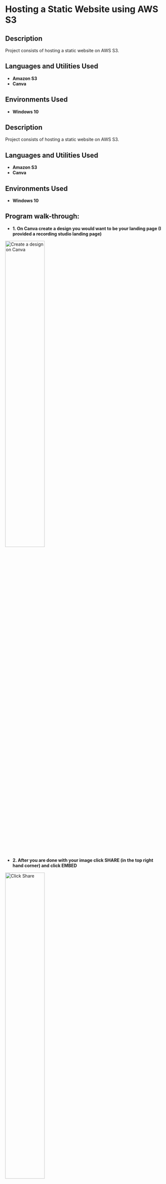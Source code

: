 <h1>Hosting a Static Website using AWS S3</h1>

<h2>Description</h2>
Project consists of hosting a static website on AWS S3.
<br />

<h2>Languages and Utilities Used</h2>

- <b>Amazon S3</b>
- <b>Canva</b>

<h2>Environments Used </h2>

- <b>Windows 10</b> 

<h2>Description</h2>
Project consists of hosting a static website on AWS S3.
<br />


<h2>Languages and Utilities Used</h2>

- <b>Amazon S3</b>
- <b>Canva</b>

<h2>Environments Used </h2>

- <b>Windows 10</b> 

<h2>Program walk-through:</h2>


- <b>1. On Canva create a design you would want to be your landing page (I provided a recording studio landing page)</b>

<img src="https://i.imgur.com/0kjDMhf.png" height="50%" width="50%" alt="Create a design on Canva"/>

- <b>2. After you are done with your image click SHARE (in the top right hand corner) and click EMBED</b>

<img src="https://i.imgur.com/VS8BhIc.png" height="50%" width="50%" alt="Click Share"/>

- <b>3. Copy HTML embedded code.</b>

<img src="https://i.imgur.com/9RVt3lg.png" height="50%" width="50%" alt="Copy embedded code"/>

- <b>4. Open AWS, search for S3 and press enter</b>

<img src="https://i.imgur.com/DOCwi8o.png" height="40%" width="40%" alt="Search S3"/>

- <b>5. Click “Create bucket”</b>

<img src="https://i.imgur.com/AgiaGfq.png" height="40%" width="40%" alt="Create bucket"/>

- <b>6. Change "Bucket name" to "studiowebsite"</b>

 <img src="https://i.imgur.com/jSWMZzH.jpg" height="40%" width="40%" alt="Change Bucket name to studiowebsite"/>
  
- <b>7. Uncheck “Block all public access” to allow public access and then check “I acknowledge”</b>

<img src="https://i.imgur.com/bpCtDUu.png" height="40%" width="40%" alt="Uncheck Block Public Access"/>

- <b>8. Scroll down and click “Create bucket”</b>

<img src="https://i.imgur.com/0achovu.png" height="40%" width="40%" alt="Create bucket"/>

- <b>9. Upload the downloaded “index.html” file into the bucket</b>

<img src="https://i.imgur.com/02O8EfC.png" height="40%" width="40%" alt="Upload index.html"/>

- <b>10. Click on the bucket name “studiowebsite” and click “Properties”</b>

<img src="https://i.imgur.com/U3Dm4ud.png" height="40%" width="40%" alt="properties "/>

- <b>11. Scroll down and in the “Static website hosting” section click edit and “Enable” Static website hosting</b>

  <img src="https://i.imgur.com/p7fdDkU.png" height="40%" width="40%" alt="Enable Static Website Hosting"/>
  
- <b>12. In the "index document" section type in, index.html</b>

<img src="https://i.imgur.com/gQaC3rh.png" height="40%" width="40%" alt="Type index.html"/>

- <b>13. Click "Save change"</b>

<img src="https://i.imgur.com/I9Cmavk.png" height="40%" width="40%" alt="Save Change"/>

- <b>14. Click on “Permissions”. In the “Bucket policy” section click “Edit”</b>

<img src="https://i.imgur.com/3uAwvtn.png" height="40%" width="40%" alt="Click Edit"/>

- <b>15. Click "Policy generator</b>

<img src="https://i.imgur.com/IRv4BS5.png" height="40%" width="40%" alt="Policy generator"/>

- <b>16. In the “Type of Policy” section select “S3 Bucket Policy”</b>

  <img src="https://i.imgur.com/yp8jKpi.png" height="40%" width="40%" alt="S3 Bucket Policy"/>
  
- <b>17. In the “Principal” section type “*”</b>

  <img src="https://i.imgur.com/nZYYESz.png" height="40%" width="40%" alt="Wildcard"/>
  
- <b>18. Under “Actions”, scroll to “GetObject” and select it</b>

  <img src="https://i.imgur.com/Y4cSC7Y.png" height="40%" width="40%" alt="S3 GetObject"/> 

- <b>19. In the Amazon Resoarce Name (ARN) section, go back to the previous page and copy the S3 ARN then paste it in the section.</b>

<img src="https://i.imgur.com/pzWxAM1.png" height="40%" width="40%" alt="Copy ARN Number"/>

- <b>20. Click Add Statement and then click “Policy Generator” </b>

  <img src="https://i.imgur.com/XEo9jP3.png" height="40%" width="40%" alt="Policy Generator"/> 

- <b>21. Copy code and paste it into your “Bucket policy”</b>

  <img src="https://i.imgur.com/jn3HnC6.png" height="40%" width="40%" alt="Copy Code"/> 

- <b>22. On the “Resoarce” line, add a “ /* “ after arn:aws:s3:::studiowebsite (It should look like arn:aws:s3:::studiowebsite/*)</b>

 <img src="https://i.imgur.com/wuswu7Q.png" height="40%" width="40%" alt="Add /*"/>

- <b>23. Click "Save change"</b>

<img src="https://i.imgur.com/8iBGlR1.png" height="40%" width="40%" alt="Save change"/>

- <b>24. Go back to “S3” and click on the “studiowebsite” bucket</b>

<img src="https://i.imgur.com/8Nj9vjO.png" height="40%" width="40%" alt="studiowebsite "/>

- <b>25. Click on “index.html”</b>

<img src="https://i.imgur.com/5B0Z1sB.png" height="40%" width="40%" alt="Click on the indeh.html "/>

- <b>26. Click on the “Object URL” link to access your recording studio website.</b>

<img src="https://i.imgur.com/XPInyVm.png" height="40%" width="40%" alt="Click on the Object URL "/>

- <b> All DONE!</b>

<img src="https://i.imgur.com/b8q6Dz4.png" height="40%" width="40%" alt="All Done"/>




<br />
<br />

</p>

<!--
 ```diff
- text in red
+ text in green
! text in orange
# text in gray
@@ text in purple (and bold)@@
```
--!>
